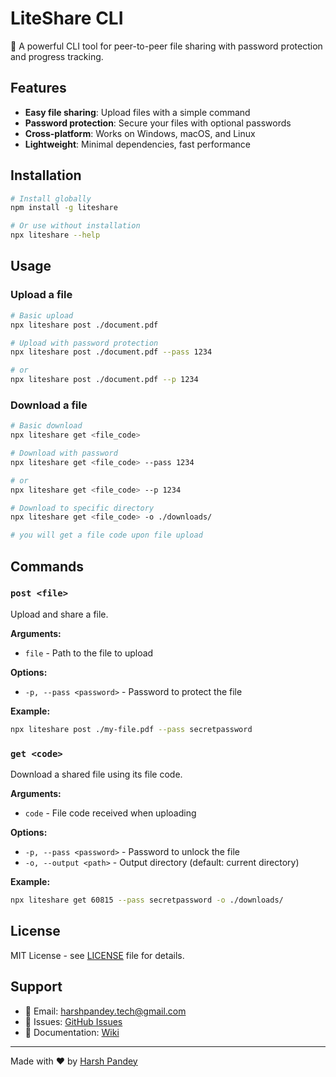 # LiteShare CLI

🚀 A powerful CLI tool for peer-to-peer file sharing with password protection and progress tracking.

## Features

- **Easy file sharing**: Upload files with a simple command
- **Password protection**: Secure your files with optional passwords
- **Cross-platform**: Works on Windows, macOS, and Linux
- **Lightweight**: Minimal dependencies, fast performance

## Installation

```bash
# Install globally
npm install -g liteshare

# Or use without installation
npx liteshare --help
```

## Usage

### Upload a file

```bash
# Basic upload
npx liteshare post ./document.pdf

# Upload with password protection
npx liteshare post ./document.pdf --pass 1234

# or
npx liteshare post ./document.pdf --p 1234
```

### Download a file

```bash
# Basic download
npx liteshare get <file_code>

# Download with password
npx liteshare get <file_code> --pass 1234

# or
npx liteshare get <file_code> --p 1234

# Download to specific directory
npx liteshare get <file_code> -o ./downloads/

# you will get a file code upon file upload

```

## Commands

### `post <file>`

Upload and share a file.

**Arguments:**
- `file` - Path to the file to upload

**Options:**
- `-p, --pass <password>` - Password to protect the file

**Example:**
```bash
npx liteshare post ./my-file.pdf --pass secretpassword
```

### `get <code>`

Download a shared file using its file code.

**Arguments:**
- `code` - File code received when uploading

**Options:**
- `-p, --pass <password>` - Password to unlock the file
- `-o, --output <path>` - Output directory (default: current directory)

**Example:**
```bash
npx liteshare get 60815 --pass secretpassword -o ./downloads/
```


## License

MIT License - see [LICENSE](../LICENSE) file for details.

## Support

- 📧 Email: harshpandey.tech@gmail.com[](mailto:harshpandey.tech@gmail.com)
- 🐛 Issues: [GitHub Issues](https://github.com/harsh3dev/shareio/issues)
- 📖 Documentation: [Wiki](https://github.com/harsh3dev/shareio/wiki)

---

Made with ❤️ by [Harsh Pandey](https://github.com/harsh3dev)
